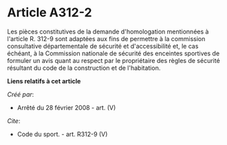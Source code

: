 # Article A312-2

Les pièces constitutives de la demande d'homologation mentionnées à l'article R. 312-9 sont adaptées aux fins de permettre à
la commission consultative départementale de sécurité et d'accessibilité et, le cas échéant, à la Commission nationale de
sécurité des enceintes sportives de formuler un avis quant au respect par le propriétaire des règles de sécurité résultant du
code de la construction et de l'habitation.

**Liens relatifs à cet article**

_Créé par_:

  - Arrêté du 28 février 2008 - art. (V)

_Cite_:

  - Code du sport. - art. R312-9 (V)
